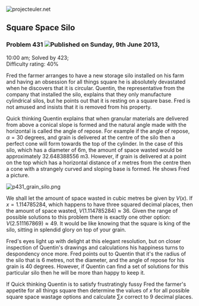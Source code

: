 ![projecteuler.net](images/print_page_logo.png)

## Square Space Silo

### Problem 431 ![](images/icon_info.png)Published on Sunday, 9th June 2013,
10:00 am; Solved by 423;  
Difficulty rating: 40%

Fred the farmer arranges to have a new storage silo installed on his farm and
having an obsession for all things square he is absolutely devastated when he
discovers that it is circular. Quentin, the representative from the company
that installed the silo, explains that they only manufacture cylindrical
silos, but he points out that it is resting on a square base. Fred is not
amused and insists that it is removed from his property.

Quick thinking Quentin explains that when granular materials are delivered
from above a conical slope is formed and the natural angle made with the
horizontal is called the angle of repose. For example if the angle of repose,
$\alpha = 30$ degrees, and grain is delivered at the centre of the silo then a
perfect cone will form towards the top of the cylinder. In the case of this
silo, which has a diameter of 6m, the amount of space wasted would be
approximately 32.648388556 m3. However, if grain is delivered at a point on
the top which has a horizontal distance of $x$ metres from the centre then a
cone with a strangely curved and sloping base is formed. He shows Fred a
picture.

![p431_grain_silo.png](project/images/p431_grain_silo.png)

We shall let the amount of space wasted in cubic metres be given by $V(x)$. If
$x = 1.114785284$, which happens to have three squared decimal places, then
the amount of space wasted, $V(1.114785284) \approx 36$. Given the range of
possible solutions to this problem there is exactly one other option:
$V(2.511167869) \approx 49$. It would be like knowing that the square is king
of the silo, sitting in splendid glory on top of your grain.

Fred's eyes light up with delight at this elegant resolution, but on closer
inspection of Quentin's drawings and calculations his happiness turns to
despondency once more. Fred points out to Quentin that it's the radius of the
silo that is 6 metres, not the diameter, and the angle of repose for his grain
is 40 degrees. However, if Quentin can find a set of solutions for this
particular silo then he will be more than happy to keep it.

If Quick thinking Quentin is to satisfy frustratingly fussy Fred the farmer's
appetite for all things square then determine the values of $x$ for all
possible square space wastage options and calculate $\sum x$ correct to 9
decimal places.

  
  

